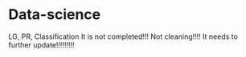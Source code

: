 # Data-science
LG, PR, Classification
It is not completed!!! Not cleaning!!!! It needs to further update!!!!!!!!!
